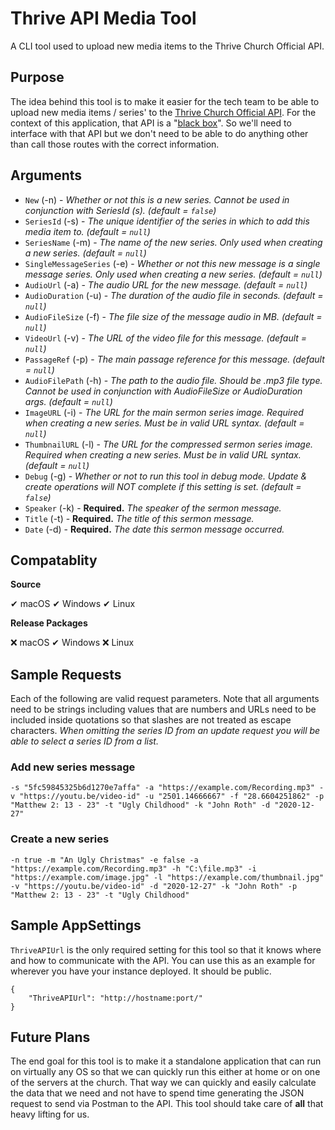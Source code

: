 # Thrive API Media Tool
A CLI tool used to upload new media items to the Thrive Church Official API.

## Purpose
The idea behind this tool is to make it easier for the tech team to be able to upload new media items / series' to the [Thrive Church Official API](https://github.com/ThriveCommunityChurch/ThriveChurchOfficialAPI/). For the context of this application, that API is a "[black box](https://en.wikipedia.org/wiki/Black_box)". So we'll need to interface with that API but we don't need to be able to do anything other than call those routes with the correct information.

## Arguments
- `New` (-n) - _Whether or not this is a new series. Cannot be used in conjunction with SeriesId (s). (default = `false`)_
- `SeriesId` (-s) - _The unique identifier of the series in which to add this media item to. (default = `null`)_
- `SeriesName` (-m) - _The name of the new series. Only used when creating a new series. (default = `null`)_
- `SingleMessageSeries` (-e) - _Whether or not this new message is a single message series. Only used when creating a new series. (default = `null`)_
- `AudioUrl` (-a) - _The audio URL for the new message. (default = `null`)_
- `AudioDuration` (-u) - _The duration of the audio file in seconds. (default = `null`)_
- `AudioFileSize` (-f) - _The file size of the message audio in MB. (default = `null`)_
- `VideoUrl` (-v) - _The URL of the video file for this message. (default = `null`)_
- `PassageRef` (-p) - _The main passage reference for this message. (default = `null`)_
- `AudioFilePath` (-h) - _The path to the audio file. Should be .mp3 file type. Cannot be used in conjunction with AudioFileSize or AudioDuration args. (default = `null`)_
- `ImageURL` (-i) - _The URL for the main sermon series image. Required when creating a new series. Must be in valid URL syntax. (default = `null`)_
- `ThumbnailURL` (-l) - _The URL for the compressed sermon series image. Required when creating a new series. Must be in valid URL syntax. (default = `null`)_
- `Debug` (-g) - _Whether or not to run this tool in debug mode. Update & create operations will NOT complete if this setting is set. (default = `false`)_
- `Speaker` (-k) - __Required.__ _The speaker of the sermon message._
- `Title` (-t) - __Required.__ _The title of this sermon message._
- `Date` (-d) - __Required.__ _The date this sermon message occurred._

## Compatablity
__Source__

✔ macOS ✔ Windows ✔ Linux

__Release Packages__

❌ macOS ✔ Windows ❌ Linux

## Sample Requests
Each of the following are valid request parameters. Note that all arguments need to be strings including values that are numbers and URLs need to be included inside quotations so that slashes are not treated as escape characters. _When omitting the series ID from an update request you will be able to select a series ID from a list._

### Add new series message
```
-s "5fc59845325b6d1270e7affa" -a "https://example.com/Recording.mp3" -v "https://youtu.be/video-id" -u "2501.14666667" -f "28.6604251862" -p "Matthew 2: 13 - 23" -t "Ugly Childhood" -k "John Roth" -d "2020-12-27"
```

### Create a new series
```
-n true -m "An Ugly Christmas" -e false -a "https://example.com/Recording.mp3" -h "C:\file.mp3" -i "https://example.com/image.jpg" -l "https://example.com/thumbnail.jpg" -v "https://youtu.be/video-id" -d "2020-12-27" -k "John Roth" -p "Matthew 2: 13 - 23" -t "Ugly Childhood"
```

## Sample AppSettings
`ThriveAPIUrl` is the only required setting for this tool so that it knows where and how to communicate with the API. You can use this as an example for wherever you have your instance deployed. It should be public.
```
{
    "ThriveAPIUrl": "http://hostname:port/"
}
```

## Future Plans
The end goal for this tool is to make it a standalone application that can run on virtually any OS so that we can quickly run this either at home or on one of the servers at the church. That way we can quickly and easily calculate the data that we need and not have to spend time generating the JSON request to send via Postman to the API. This tool should take care of __all__ that heavy lifting for us. 
